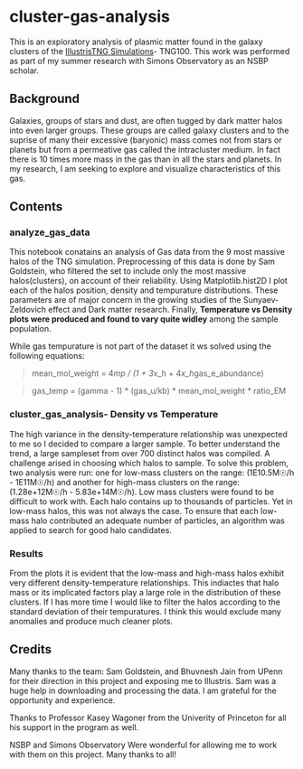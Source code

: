 # cluster-gas-analysis
This is an exploratory analysis of plasmic matter found in the galaxy clusters of the [IllustrisTNG Simulations](https://www.tng-project.org)- TNG100.
This work was performed as part of my summer research with Simons Observatory as an NSBP scholar. 


## Background
Galaxies, groups of stars and dust, are often tugged by dark matter halos into even larger groups. These groups are called galaxy clusters and to the suprise of many their excessive (baryonic) mass comes not from stars or planets but from a permeative gas called the intracluster medium. In fact there is 10 times more mass in the gas than in all the stars and planets. In my research, I am seeking to explore and visualize characteristics of this gas.

## Contents
### analyze_gas_data
This notebook conatains an analysis of Gas data from the 9 most massive halos of the TNG simulation. Preprocessing of this data is done by Sam Goldstein, who filtered the set to include only the most massive halos(clusters), on account of their reliability. Using Matplotlib.hist2D I plot each of the halos position, density and tempurature distributions. These parameters are of major concern in the growing studies of the Sunyaev-Zeldovich effect and Dark matter research.
Finally, **Temperature vs Density plots were produced and found to vary quite widley** among the sample population.

While gas tempurature is not part of the dataset it ws solved using the following equations:

> mean_mol_weight = 4*mp  / (1 + 3*x_h + 4*x_h*gas_e_abundance) 

> gas_temp = (gamma - 1) * (gas_u/kb) * mean_mol_weight * ratio_EM

### cluster_gas_analysis- Density vs Temperature 
The high variance in the density-temperature relationship was unexpected to me so I decided to compare a larger sample. To better understand the trend, a large sampleset from over 700 distinct halos was compiled. A challenge arised in choosing which halos to sample. To solve this problem, two analysis were run: one for low-mass clusters on the range: (1E10.5M☉/h - 1E11M☉/h) and another for high-mass clusters on the range: (1.28e+12M☉/h - 5.83e+14M☉/h). Low mass clusters were found to be difficult to work with. Each halo contains up to thousands of particles. Yet in low-mass halos, this was not always the case. To ensure that each low-mass halo contributed an adequate number of particles, an algorithm was applied to search for good halo candidates. 

### Results
From the plots it is evident that the low-mass and high-mass halos exhibit very different density-temperature relationships. This indiactes that halo mass or its implicated factors play a large role in the distribution of these clusters. If I has more time I would like to filter the halos according to the standard deviation of their tempuratures. I think this would exclude many anomalies and produce much cleaner plots. 

## Credits
Many thanks to the team: Sam Goldstein, and Bhuvnesh Jain from UPenn for their direction in this project and exposing me to Illustris. Sam was a huge help in downloading and processing the data. I am grateful for the opportunity and experience.


Thanks to Professor Kasey Wagoner from the Univerity of Princeton for all his support in the program as well.


NSBP and Simons Observatory Were wonderful for allowing me to work with them on this project. Many thanks to all!
